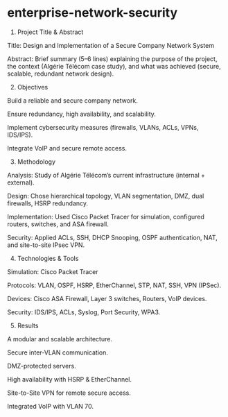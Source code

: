 # enterprise-network-security
1. Project Title & Abstract

Title: Design and Implementation of a Secure Company Network System

Abstract: Brief summary (5–6 lines) explaining the purpose of the project, the context (Algérie Télécom case study), and what was achieved (secure, scalable, redundant network design).

2. Objectives

Build a reliable and secure company network.

Ensure redundancy, high availability, and scalability.

Implement cybersecurity measures (firewalls, VLANs, ACLs, VPNs, IDS/IPS).

Integrate VoIP and secure remote access.

3. Methodology

Analysis: Study of Algérie Télécom’s current infrastructure (internal + external).

Design: Chose hierarchical topology, VLAN segmentation, DMZ, dual firewalls, HSRP redundancy.

Implementation: Used Cisco Packet Tracer for simulation, configured routers, switches, and ASA firewall.

Security: Applied ACLs, SSH, DHCP Snooping, OSPF authentication, NAT, and site-to-site IPsec VPN.

4. Technologies & Tools

Simulation: Cisco Packet Tracer

Protocols: VLAN, OSPF, HSRP, EtherChannel, STP, NAT, SSH, VPN (IPSec).

Devices: Cisco ASA Firewall, Layer 3 switches, Routers, VoIP devices.

Security: IDS/IPS, ACLs, Syslog, Port Security, WPA3.

5. Results

A modular and scalable architecture.

Secure inter-VLAN communication.

DMZ-protected servers.

High availability with HSRP & EtherChannel.

Site-to-Site VPN for remote secure access.

Integrated VoIP with VLAN 70.
